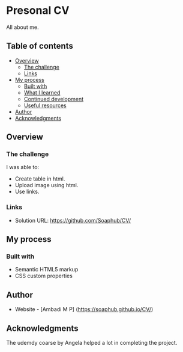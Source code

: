# Presonal CV

All about me.   

## Table of contents

- [Overview](#overview)
  - [The challenge](#the-challenge)
  - [Links](#links)
- [My process](#my-process)
  - [Built with](#built-with)
  - [What I learned](#what-i-learned)
  - [Continued development](#continued-development)
  - [Useful resources](#useful-resources)
- [Author](#author)
- [Acknowledgments](#acknowledgments)

## Overview


### The challenge

I was able to:

- Create table in html.
- Upload image using html.
- Use links.

### Links

- Solution URL: https://github.com/Soaphub/CV/

## My process

### Built with

- Semantic HTML5 markup
- CSS custom properties

## Author

- Website - [Ambadi M P] (https://soaphub.github.io/CV/)

## Acknowledgments

The udemdy coarse by Angela helped a lot in completing the project.
